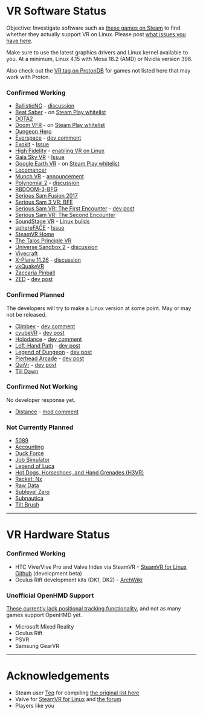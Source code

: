 <!--If it's a short line, feel free to use the [link text](URL) format.
For longer lines, please use the [link text][link reference name], and
put the URL after its name in the bottom section with the others.-->

# VR Software Status

Objective: Investigate software such as [these games on Steam][Steam store link]
to find whether they actually support VR on Linux. Please post
[what issues you have here](https://gitlab.com/yaomtc/VR-on-Linux/issues).

Make sure to use the latest graphics drivers and Linux kernel available to you.
At a minimum, Linux 4.15 with Mesa 18.2 (AMD) or Nvidia version 396.

Also check out the [VR tag on ProtonDB][protondb tag] for games not listed here 
that may work with Proton.

### Confirmed Working

* [BallisticNG][ballisticng] - [discussion][ballisticng thread]
* [Beat Saber][beat saber] - on [Steam Play whitelist][whitelist]
* [DOTA2](https://store.steampowered.com/app/570/)
* [Doom VFR][doom vfr] - on [Steam Play whitelist][whitelist]
* [Dungeon Hero](https://store.steampowered.com/app/366810)
* [Everspace][everspace] - [dev comment][everspace dev]
* [Exokit][exokit] - [Issue][exokit issue]
* [High Fidelity][high fidelity] - [enabling VR on Linux][hifi linux]
* [Gaia Sky VR][gaia sky vr] - [Issue][gaia sky issue]
* [Google Earth VR][google earth vr]  - on [Steam Play whitelist][whitelist]
* [Locomancer](https://store.steampowered.com/app/490250/)
* [Munch VR][munch vr] - [announcement][munch vr announce]
* [Polynomial 2][polynomial 2] - [discussion][polynomial 2 thread]
* [RBDOOM-3-BFG](https://github.com/Codes4Fun/RBDOOM-3-BFG)
* [Serious Sam Fusion 2017](https://store.steampowered.com/app/564310)
* [Serious Sam 3 VR: BFE][serious sam 3]
* [Serious Sam VR: The First Encounter][serious sam vr1] - [dev post][ssvr1post]
* [Serious Sam VR: The Second Encounter][serious sam vr2]
* [SoundStage VR][soundstage vr] - [Linux builds][soundstage-linux]
* [sphereFACE][sphereface] - [Issue][sphereface issue]
* [SteamVR Home][steamvr home]
* [The Talos Principle VR](https://store.steampowered.com/app/552440/)
* [Universe Sandbox 2][universe sandbox 2] - 
  [discussion][universe sandbox 2 discussion]
* [Vivecraft](http://www.vivecraft.org/)
* [X-Plane 11.26][xplane 11.26] - [discussion][xplane discussion]
* [vkQuakeVR][vkquakevr]
* [Zaccaria Pinball](https://store.steampowered.com/app/444930/)
* [ZED][zed] - [dev post][zed-vr]

### Confirmed Planned

The developers will try to make a Linux version at some point. May or may not be
released.

* [Climbey][climbey] - [dev comment][climbey dev]
* [cyubeVR][cyubevr] - [dev post][cyubevr post]
* [Holodance][holodance] - [dev comment][holodance dev]
* [Left-Hand Path][left hand path] - [dev post][left hand post]
* [Legend of Dungeon][legend of dungeon] - [dev post][legend dev]
* [Pierhead Arcade][pierhead] - [dev post][pierhead dev]
* [QuiVr][quivr] - [dev post][quivr dev]
* [Till Dawn][till dawn]

### Confirmed Not Working

No developer response yet.

* [Distance][distance] - [mod comment][distance thread]

### Not Currently Planned

* [5089][5089 post]
* [Accounting][accounting post]
* [Duck Force][duck force dev]
* [Job Simulator][job sim post]
* [Legend of Luca][legend luca post]
* [Hot Dogs, Horseshoes, and Hand Grenades (H3VR)][h3vr post]
* [Racket: Nx][racket nx post]
* [Raw Data][raw data post]
* [Sublevel Zero][sublevel zero post]
* [Subnautica][subnautica post]
* [Tilt Brush][tilt brush post]

----

# VR Hardware Status

### Confirmed Working

* HTC Vive/Vive Pro and Valve Index via SteamVR - [SteamVR for Linux Github][steamvr linux github] (development beta)
* Oculus Rift development kits (DK1, DK2) - [ArchWiki][archwiki rift]

### Unofficial OpenHMD Support

[These currently lack positional tracking functionality][openhmd], and not as
many games support OpenHMD yet.

* Microsoft Mixed Reality
* Oculus Rift
* PSVR
* Samsung GearVR

----

# Acknowledgements

* Steam user [Teq][teq] for compiling [the original list here][old list]
* Valve for [SteamVR for Linux][steamvr linux github] and [the forum][forum]
* Players like you

<!--Web Addresses (will not display)-->

  [Steam store link]: https://store.steampowered.com/search?vrsupport=401%2C402&os=linux
  [whitelist]: https://steamcommunity.com/games/221410/announcements/detail/1696055855739350561
  [protondb tag]: https://www.protondb.com/explore?selectedFilters=userTags&selectedTags=VR
<!--Confirmed Working-->
  [ballisticng]: https://store.steampowered.com/app/473770
  [ballisticng thread]: https://steamcommunity.com/app/473770/discussions/9/3288067088117151530/
  [beat saber]: https://store.steampowered.com/app/620980
  [doom vfr]: https://store.steampowered.com/app/650000
  [everspace]: https://store.steampowered.com/app/396750
  [everspace dev]: https://steamcommunity.com/app/396750/discussions/0/1290691308569316537/?ctp=7#c3223871682611119274
  [exokit]: https://github.com/webmixedreality/exokit
  [exokit issue]: https://gitlab.com/yaomtc/VR-on-Linux/issues/3
  [high fidelity]: https://store.steampowered.com/app/390540
  [google earth vr]: https://store.steampowered.com/app/348250
  [hifi linux]: https://github.com/ChristophHaag/hifi
  [gaia sky vr]: https://gitlab.com/langurmonkey/gaiasky/tree/vr#readme
  [gaia sky issue]: https://gitlab.com/yaomtc/VR-on-Linux/issues/4
  [munch vr]: https://store.steampowered.com/app/549000
  [munch vr announce]: https://steamcommunity.com/games/549000/announcements/detail/254855783331915882
  [polynomial 2]: https://store.steampowered.com/app/379420
  [polynomial 2 thread]: https://steamcommunity.com/app/379420/discussions/0/135512305401923487/?tscn=1501357291#c1471966894875192367
  [serious sam 3]: https://store.steampowered.com/app/567670
  [serious sam vr1]: https://store.steampowered.com/app/552450
  [ssvr1post]: https://steamcommunity.com/games/552450/announcements/detail/508182627702316801
  [serious sam vr2]: https://store.steampowered.com/app/552460
  [soundstage vr]: https://github.com/ChristophHaag/soundstagevr
  [soundstage-linux]: /issues/5#note_93726156
  [sphereface]: https://store.steampowered.com/app/485680
  [sphereface issue]: https://gitlab.com/yaomtc/VR-on-Linux/issues/2
  [steamvr home]: https://steamcommunity.com/games/250820/announcements/detail/1256913672017157095
  [vkquakevr]: https://github.com/VsevolodGolovanov/vkQuakeVR
  [xplane 11.26]: https://store.steampowered.com/app/269950
  [xplane discussion]: https://forums.x-plane.org/index.php?/forums/topic/157332-xplane-vr-on-linux/
  [universe sandbox 2]: https://store.steampowered.com/app/230290
  [universe sandbox 2 discussion]: https://steamcommunity.com/app/230290/discussions/0/1488866180597515211/?ctp=2#c2590022385666315727
  [zed]: https://store.steampowered.com/app/953370/ZED/
  [zed-vr]: https://www.reddit.com/r/linux_gaming/comments/c5ry16/zed_releases_for_linux_today_this_game_was/
<!--Confirmed Planned-->
  [climbey]: https://store.steampowered.com/app/520010
  [climbey dev]: https://steamcommunity.com/app/520010/discussions/0/133257959063050510/#c1368380934259432022
  [cyubevr]: https://store.steampowered.com/app/619500
  [cyubevr post]: https://steamcommunity.com/games/619500/announcements/detail/1699428479882614708/
  [duck force]: https://store.steampowered.com/app/511690
  [duck force dev]: https://steamcommunity.com/app/511690/discussions/0/343785574533821511/#c1290690926869411890
  [holodance]: https://store.steampowered.com/app/422860
  [holodance dev]: https://steamcommunity.com/app/422860/discussions/0/1697167355224768144/#c1697167355224998756
  [left hand path]: https://store.steampowered.com/app/488760
  [left hand post]: https://reddit.com/r/Vive/comments/7c1kmi/l/dpmwb4o/?context=3
  [legend of dungeon]: https://store.steampowered.com/app/238280
  [legend dev]: https://steamcommunity.com/app/238280/discussions/0/135509823662970415/
  [pierhead]: https://store.steampowered.com/app/435490
  [pierhead dev]: https://steamcommunity.com/app/435490/discussions/0/133258593403413970/?tscn=1489091768
  [quivr]: https://store.steampowered.com/app/489380
  [quivr dev]: https://steamcommunity.com/app/489380/discussions/0/133258092240841267/?tscn=1487964739#c133258092241433588
  [till dawn]: http://isenmann.blogspot.de/2017/08/till-dawn-first-pre-alpha-version.html
<!--Confirmed Not Working-->
  [distance]: https://store.steampowered.com/app/233610
  [distance thread]: https://steamcommunity.com/app/233610/discussions/0/135512305401859168/#c2949168687313272972
<!--Not Currently Planned-->
  [5089 post]: https://steamcommunity.com/app/414510/discussions/0/458606877328345110/?tscn=1488516436
  [accounting post]: https://steamcommunity.com/app/518580/discussions/0/133258092241829803/
  [job sim post]: https://steamcommunity.com/app/448280/discussions/0/412449508293339269/#c135509823665930598
  [legend luca post]: https://steamcommunity.com/app/433600/discussions/0/135511027315876295/?tscn=1492031383
  [h3vr post]: https://www.reddit.com/r/H3VR/comments/5vj1ws/linux_support
  [racket nx post]: https://steamcommunity.com/app/428080/discussions/0/133258593391051295/
  [raw data post]: https://steamcommunity.com/app/436320/discussions/0/144513248274232587/?tscn=1488917004
  [sublevel zero post]: https://steamcommunity.com/app/327880/discussions/0/412447613577448648/?tscn=1488620416
  [subnautica post]: https://steamcommunity.com/app/264710/discussions/0/490123938436996887/
  [tilt brush post]: https://www.phoronix.com/forums/forum/software/linux-gaming/934616-trying-the-steamvr-beta-on-linux-feels-more-like-an-early-alpha?p=934623#post934623
<!--VR Hardware Status-->
  [steamvr linux github]: https://github.com/ValveSoftware/SteamVR-for-Linux
  [archwiki rift]: https://wiki.archlinux.org/index.php/Oculus_Rift
  [openhmd]: http://www.openhmd.net/index.php/devices/
<!--Acknowledgements-->
  [teq]: https://steamcommunity.com/id/toq
  [old list]: https://steamcommunity.com/app/250820/discussions/5/133257959064016658/
  [forum]: https://steamcommunity.com/app/250820/discussions/5/
